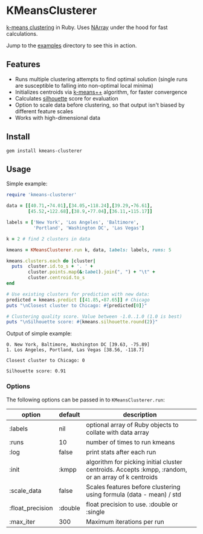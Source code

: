 KMeansClusterer
===

[k-means clustering](http://en.wikipedia.org/wiki/K-means_clustering) in Ruby. Uses [NArray](https://github.com/masa16/narray) under the hood for fast calculations.

Jump to the [examples](examples/) directory to see this in action.


Features
---

- Runs multiple clustering attempts to find optimal solution (single runs are susceptible to falling into non-optimal local minima)
- Initializes centroids via [k-means++](http://en.wikipedia.org/wiki/K-means%2B%2B) algorithm, for faster convergence
- Calculates [silhouette](http://en.wikipedia.org/wiki/Silhouette_%28clustering%29) score for evaluation
- Option to scale data before clustering, so that output isn't biased by different feature scales
- Works with high-dimensional data


Install
---
```gem install kmeans-clusterer```


Usage
---

Simple example:

```ruby
require 'kmeans-clusterer'

data = [[40.71,-74.01],[34.05,-118.24],[39.29,-76.61],
        [45.52,-122.68],[38.9,-77.04],[36.11,-115.17]]

labels = ['New York', 'Los Angeles', 'Baltimore', 
          'Portland', 'Washington DC', 'Las Vegas']

k = 2 # find 2 clusters in data

kmeans = KMeansClusterer.run k, data, labels: labels, runs: 5

kmeans.clusters.each do |cluster|
  puts  cluster.id.to_s + '. ' + 
        cluster.points.map(&:label).join(", ") + "\t" +
        cluster.centroid.to_s
end

# Use existing clusters for prediction with new data:
predicted = kmeans.predict [[41.85,-87.65]] # Chicago
puts "\nClosest cluster to Chicago: #{predicted[0]}"

# Clustering quality score. Value between -1.0..1.0 (1.0 is best)
puts "\nSilhouette score: #{kmeans.silhouette.round(2)}"
```

Output of simple example:

```
0. New York, Baltimore, Washington DC [39.63, -75.89]
1. Los Angeles, Portland, Las Vegas [38.56, -118.7]

Closest cluster to Chicago: 0

Silhouette score: 0.91
```

### Options

The following options can be passed in to ```KMeansClusterer.run```:

option | default | description
------ | ------- | -----------
:labels | nil | optional array of Ruby objects to collate with data array
:runs   | 10 | number of times to run kmeans
:log    | false | print stats after each run
:init   | :kmpp | algorithm for picking initial cluster centroids. Accepts :kmpp, :random, or an array of k centroids
:scale_data | false | Scales features before clustering using formula (data - mean) / std
:float_precision | :double | float precision to use. :double or :single
:max_iter | 300 | Maximum iterations per run

